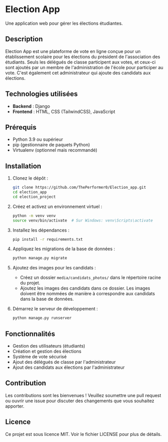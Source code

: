 # Election App

Une application web pour gérer les élections étudiantes.

## Description

Election App est une plateforme de vote en ligne conçue pour un établissement scolaire pour les élections du président de l'association des étudiants. Seuls les délégués de classe participent aux votes, et ceux-ci sont ajoutés par un membre de l'administration de l'école pour participer au vote. C'est également cet administrateur qui ajoute des candidats aux élections.

## Technologies utilisées

- **Backend** : Django
- **Frontend** : HTML, CSS (TailwindCSS), JavaScript

## Prérequis

- Python 3.9 ou supérieur
- pip (gestionnaire de paquets Python)
- Virtualenv (optionnel mais recommandé)

## Installation

1. Clonez le dépôt :

    ```sh
    git clone https://github.com/ThePerformer0/Election_app.git
    cd election_app
    cd election_project
    ```

2. Créez et activez un environnement virtuel :

    ```sh
    python -m venv venv
    source venv/bin/activate  # Sur Windows: venv\Scripts\activate
    ```

3. Installez les dépendances :

    ```sh
    pip install -r requirements.txt
    ```

4. Appliquez les migrations de la base de données :

    ```sh
    python manage.py migrate
    ```

5. Ajoutez des images pour les candidats :

    - Créez un dossier `media/candidats_photos/` dans le répertoire racine du projet.
    - Ajoutez les images des candidats dans ce dossier. Les images doivent être nommées de manière à correspondre aux candidats dans la base de données.

6. Démarrez le serveur de développement :

    ```sh
    python manage.py runserver
    ```


## Fonctionnalités

- Gestion des utilisateurs (étudiants)
- Création et gestion des élections
- Système de vote sécurisé
- Ajout des délégués de classe par l'administrateur
- Ajout des candidats aux élections par l'administrateur

## Contribution

Les contributions sont les bienvenues ! Veuillez soumettre une pull request ou ouvrir une issue pour discuter des changements que vous souhaitez apporter.

## Licence

Ce projet est sous licence MIT. Voir le fichier LICENSE pour plus de détails.
